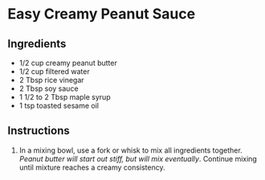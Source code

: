 # Easy Creamy Peanut Sauce
## Ingredients
+ 1/2 cup creamy peanut butter
+ 1/2 cup filtered water
+ 2 Tbsp rice vinegar
+ 2 Tbsp soy sauce
+ 1 1/2 to 2 Tbsp maple syrup
+ 1 tsp toasted sesame oil

## Instructions
1. In a mixing bowl, use a fork or whisk to mix all ingredients together. *Peanut butter will start out stiff, but will mix eventually*. Continue mixing until mixture reaches a creamy consistency.
